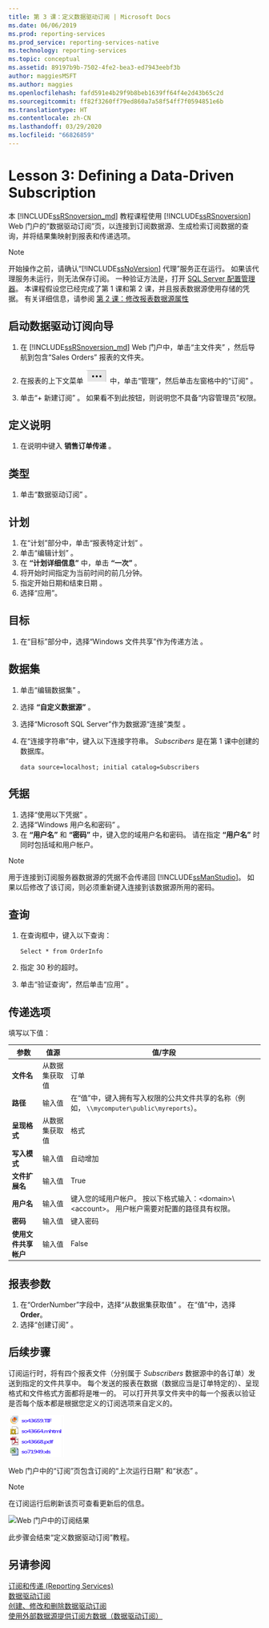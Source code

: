 ```yaml
---
title: 第 3 课：定义数据驱动订阅 | Microsoft Docs
ms.date: 06/06/2019
ms.prod: reporting-services
ms.prod_service: reporting-services-native
ms.technology: reporting-services
ms.topic: conceptual
ms.assetid: 89197b9b-7502-4fe2-bea3-ed7943eebf3b
author: maggiesMSFT
ms.author: maggies
ms.openlocfilehash: fafd591e4b29f9b8beb1639ff64f4e2d43b65c2d
ms.sourcegitcommit: ff82f3260ff79ed860a7a58f54ff7f0594851e6b
ms.translationtype: HT
ms.contentlocale: zh-CN
ms.lasthandoff: 03/29/2020
ms.locfileid: "66826859"
---
```

# <a name="lesson-3-defining-a-data-driven-subscription"></a>Lesson 3: Defining a Data-Driven Subscription
本 [!INCLUDE[ssRSnoversion_md](../includes/ssrsnoversion-md.md)] 教程课程使用 [!INCLUDE[ssRSnoversion](../includes/ssrsnoversion-md.md)] Web 门户的“数据驱动订阅”页，以连接到订阅数据源、生成检索订阅数据的查询，并将结果集映射到报表和传递选项。  
  
> [!NOTE]  
> 开始操作之前，请确认“[!INCLUDE[ssNoVersion](../includes/ssnoversion-md.md)] 代理”服务正在运行。 如果该代理服务未运行，则无法保存订阅。  一种验证方法是，打开 [SQL Server 配置管理器](../relational-databases/sql-server-configuration-manager.md)。
本课程假设您已经完成了第 1 课和第 2 课，并且报表数据源使用存储的凭据。  有关详细信息，请参阅 [第 2 课：修改报表数据源属性](../reporting-services/lesson-2-modifying-the-report-data-source-properties.md)  
  
## <a name="start-the-data-driven-subscription-wizard"></a><a name="bkmk_startwizard"></a>启动数据驱动订阅向导  
  
1.  在 [!INCLUDE[ssRSnoversion_md](../includes/ssrsnoversion-md.md)] Web 门户中，单击“主文件夹”  ，然后导航到包含“Sales Orders”  报表的文件夹。  
  
2.  在报表的上下文菜单 ![ssrs_tutorial_datadriven_reportmenu](../reporting-services/media/ssrs-tutorial-datadriven-reportmenu.png) 中，单击“管理”，然后单击左窗格中的“订阅”   。  
  
3. 单击“+ 新建订阅”  。 如果看不到此按钮，则说明您不具备“内容管理员”权限。
  
## <a name="define-a-description"></a>定义说明  
1.  在说明中键入 **销售订单传递** 。

## <a name="type"></a>类型
1.  单击“数据驱动订阅”  。  

## <a name="schedule"></a>计划
1. 在“计划”部分中，单击“报表特定计划”  。
2. 单击“编辑计划”  。
3. 在 **“计划详细信息”** 中，单击 **“一次”** 。  
4. 将开始时间指定为当前时间的前几分钟。  
5. 指定开始日期和结束日期  。
6. 选择“应用”。 

## <a name="destination"></a>目标  
1.  在“目标”部分中，选择“Windows 文件共享”作为传递方法  。  

## <a name="dataset"></a>数据集
1. 单击“编辑数据集”  。
2. 选择 **“自定义数据源”** 。
3. 选择“Microsoft SQL Server”作为数据源“连接”类型   。
4. 在“连接字符串”中，键入以下连接字符串。 *Subscribers* 是在第 1 课中创建的数据库。 
  
    ```  
    data source=localhost; initial catalog=Subscribers
    ```
    
## <a name="credentials"></a>凭据
1. 选择“使用以下凭据”  。
2. 选择“Windows 用户名和密码”  。
3.  在 **“用户名”** 和 **“密码”** 中，键入您的域用户名和密码。 请在指定 **“用户名”** 时同时包括域和用户帐户。

> [!NOTE]  
> 用于连接到订阅服务器数据源的凭据不会传递回 [!INCLUDE[ssManStudio](../includes/ssmanstudio-md.md)]。 如果以后修改了该订阅，则必须重新键入连接到该数据源所用的密码。

## <a name="query"></a>查询      
1.  在查询框中，键入以下查询：  
  
    ```
    Select * from OrderInfo  
    ```  
  
2.  指定 30 秒的超时。  
  
3.  单击“验证查询”，然后单击“应用”   。

## <a name="delivery-options"></a>传递选项
填写以下值：

参数  |值源  | 值/字段  
---------|---------|---------
**文件名**     |从数据集获取值 | 订单     
**路径**     | 输入值  | 在“值”中，键入拥有写入权限的公共文件共享的名称（例如， `\\mycomputer\public\myreports`）。 
**呈现格式** | 从数据集获取值 | 格式
**写入模式**| 输入值| 自动增加    
**文件扩展名** |输入值 |True
**用户名** | 输入值 | 键入您的域用户帐户。 按以下格式输入：\<domain>\\\<account>。 用户帐户需要对配置的路径具有权限。 
**密码** | 输入值 | 键入密码
**使用文件共享帐户** | 输入值 | False

## <a name="report-parameters"></a>报表参数
 1. 在“OrderNumber”字段中，选择“从数据集获取值”   。 在“值”中，选择 **Order**。 
 2. 选择“创建订阅”  。
   
## <a name="next-steps"></a>后续步骤  
订阅运行时，将有四个报表文件（分别属于 *Subscribers* 数据源中的各订单）发送到指定的文件共享中。 每个发送的报表在数据（数据应当是订单特定的）、呈现格式和文件格式方面都将是唯一的。 可以打开共享文件夹中的每一个报表以验证是否每个版本都是根据您定义的订阅选项来自定义的。  
  
![按订阅创建的文件列表](../reporting-services/media/ssrs-tutorial-datadriven-subscription-filelist.gif "按订阅创建的文件列表")  
  
Web 门户中的“订阅”页包含订阅的“上次运行日期”  和“状态”  。 
> [!NOTE]
> 在订阅运行后刷新该页可查看更新后的信息。  
    
![Web 门户中的订阅结果](../reporting-services/media/ssrs-tutorial-datadriven-subscription-status-reportmanager.png "Web 门户中的订阅结果")  
  
此步骤会结束“定义数据驱动订阅”教程。   
  
## <a name="see-also"></a>另请参阅  
[订阅和传递 (Reporting Services)](../reporting-services/subscriptions/subscriptions-and-delivery-reporting-services.md)  
[数据驱动订阅](../reporting-services/subscriptions/data-driven-subscriptions.md)  
[创建、修改和删除数据驱动订阅](../reporting-services/subscriptions/create-modify-and-delete-data-driven-subscriptions.md)  
[使用外部数据源提供订阅方数据（数据驱动订阅）](../reporting-services/subscriptions/use-an-external-data-source-for-subscriber-data-data-driven-subscription.md)  
  
